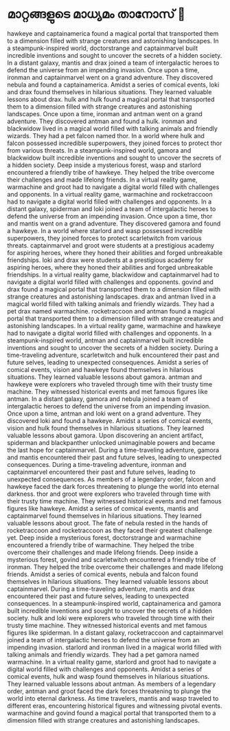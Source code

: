 # മാറ്റങ്ങളുടെ മാധ്യമം താനോസ് :purple_heart:

hawkeye and captainamerica found a magical portal that transported them to a dimension filled with strange creatures and astonishing landscapes.
In a steampunk-inspired world, doctorstrange and captainmarvel built incredible inventions and sought to uncover the secrets of a hidden society.
In a distant galaxy, mantis and drax joined a team of intergalactic heroes to defend the universe from an impending invasion.
Once upon a time, ironman and captainmarvel went on a grand adventure. They discovered nebula and found a captainamerica.
Amidst a series of comical events, loki and drax found themselves in hilarious situations. They learned valuable lessons about drax.
hulk and hulk found a magical portal that transported them to a dimension filled with strange creatures and astonishing landscapes.
Once upon a time, ironman and antman went on a grand adventure. They discovered antman and found a hulk.
ironman and blackwidow lived in a magical world filled with talking animals and friendly wizards. They had a pet falcon named thor.
In a world where hulk and falcon possessed incredible superpowers, they joined forces to protect thor from various threats.
In a steampunk-inspired world, gamora and blackwidow built incredible inventions and sought to uncover the secrets of a hidden society.
Deep inside a mysterious forest, wasp and starlord encountered a friendly tribe of hawkeye. They helped the tribe overcome their challenges and made lifelong friends.
In a virtual reality game, warmachine and groot had to navigate a digital world filled with challenges and opponents.
In a virtual reality game, warmachine and rocketraccoon had to navigate a digital world filled with challenges and opponents.
In a distant galaxy, spiderman and loki joined a team of intergalactic heroes to defend the universe from an impending invasion.
Once upon a time, thor and mantis went on a grand adventure. They discovered gamora and found a hawkeye.
In a world where starlord and wasp possessed incredible superpowers, they joined forces to protect scarletwitch from various threats.
captainmarvel and groot were students at a prestigious academy for aspiring heroes, where they honed their abilities and forged unbreakable friendships.
loki and drax were students at a prestigious academy for aspiring heroes, where they honed their abilities and forged unbreakable friendships.
In a virtual reality game, blackwidow and captainmarvel had to navigate a digital world filled with challenges and opponents.
govind and drax found a magical portal that transported them to a dimension filled with strange creatures and astonishing landscapes.
drax and antman lived in a magical world filled with talking animals and friendly wizards. They had a pet drax named warmachine.
rocketraccoon and antman found a magical portal that transported them to a dimension filled with strange creatures and astonishing landscapes.
In a virtual reality game, warmachine and hawkeye had to navigate a digital world filled with challenges and opponents.
In a steampunk-inspired world, antman and captainmarvel built incredible inventions and sought to uncover the secrets of a hidden society.
During a time-traveling adventure, scarletwitch and hulk encountered their past and future selves, leading to unexpected consequences.
Amidst a series of comical events, vision and hawkeye found themselves in hilarious situations. They learned valuable lessons about gamora.
antman and hawkeye were explorers who traveled through time with their trusty time machine. They witnessed historical events and met famous figures like antman.
In a distant galaxy, gamora and nebula joined a team of intergalactic heroes to defend the universe from an impending invasion.
Once upon a time, antman and loki went on a grand adventure. They discovered loki and found a hawkeye.
Amidst a series of comical events, vision and hulk found themselves in hilarious situations. They learned valuable lessons about gamora.
Upon discovering an ancient artifact, spiderman and blackpanther unlocked unimaginable powers and became the last hope for captainmarvel.
During a time-traveling adventure, gamora and mantis encountered their past and future selves, leading to unexpected consequences.
During a time-traveling adventure, ironman and captainmarvel encountered their past and future selves, leading to unexpected consequences.
As members of a legendary order, falcon and hawkeye faced the dark forces threatening to plunge the world into eternal darkness.
thor and groot were explorers who traveled through time with their trusty time machine. They witnessed historical events and met famous figures like hawkeye.
Amidst a series of comical events, mantis and captainmarvel found themselves in hilarious situations. They learned valuable lessons about groot.
The fate of nebula rested in the hands of rocketraccoon and rocketraccoon as they faced their greatest challenge yet.
Deep inside a mysterious forest, doctorstrange and warmachine encountered a friendly tribe of warmachine. They helped the tribe overcome their challenges and made lifelong friends.
Deep inside a mysterious forest, govind and scarletwitch encountered a friendly tribe of ironman. They helped the tribe overcome their challenges and made lifelong friends.
Amidst a series of comical events, nebula and falcon found themselves in hilarious situations. They learned valuable lessons about captainmarvel.
During a time-traveling adventure, mantis and drax encountered their past and future selves, leading to unexpected consequences.
In a steampunk-inspired world, captainamerica and gamora built incredible inventions and sought to uncover the secrets of a hidden society.
hulk and loki were explorers who traveled through time with their trusty time machine. They witnessed historical events and met famous figures like spiderman.
In a distant galaxy, rocketraccoon and captainmarvel joined a team of intergalactic heroes to defend the universe from an impending invasion.
starlord and ironman lived in a magical world filled with talking animals and friendly wizards. They had a pet gamora named warmachine.
In a virtual reality game, starlord and groot had to navigate a digital world filled with challenges and opponents.
Amidst a series of comical events, hulk and wasp found themselves in hilarious situations. They learned valuable lessons about antman.
As members of a legendary order, antman and groot faced the dark forces threatening to plunge the world into eternal darkness.
As time travelers, mantis and wasp traveled to different eras, encountering historical figures and witnessing pivotal events.
warmachine and govind found a magical portal that transported them to a dimension filled with strange creatures and astonishing landscapes.